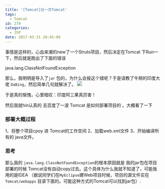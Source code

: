 ```yaml
---
title: '[Tomcat]记一次Tomcat'
tags:
  - Tomcat
id: 279
categories:
  - JSP
date: 2017-03-31 20:45:09
---
```


事情是这样的，心血来潮的new了一个Struts项目，然后决定在Tomcat 下Run一下，然后就是跑出了下面的错误

java.lang.ClassNotFoundException

那么，我明明是导入了`jar` 包的，为什么会报这个错呢？于是请教了牛掰的印度大佬 `DaBing`，然后简单几句就解决了。
![](http://i.imgur.com/cvVv5Qc.jpg)

于是真的惭愧，心里暗叹：印度阿三果真厉害！

然后我就hin认真的 去百度了一波 Tomcat 是如何部署项目的 。大概看了一下

### 部署大概过程

1、将整个项目cpoy 进 Tomcat的工作空间
2、加载web.xml文件
3、开始编译所有的 java文件。

### 思考

那么我的 `java.lang.ClassNotFoundException`的根本原因就是 我的jar包在项目部署的时候 Tomcat没有自动copy过去。这个具体为什么我就不知道了，可能我用的是IDEA （据说同学们在`MyEclipse`建Web项目时候，项目的源文件实在`Tomcat/webapps` 目录下面的。可能这种方式的Tomcat可以找到jar包）.